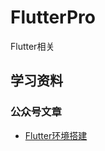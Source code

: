 # FlutterPro
Flutter相关

## 学习资料

### 公众号文章

- [Flutter环境搭建](https://mp.weixin.qq.com/s/EO5c839JHQPaM4g82rvanA)
